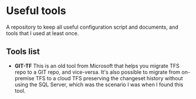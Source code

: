 # Useful tools
A repository to keep all useful configuration script and documents, and tools that I used at least once.

## Tools list
- **GIT-TF**
This is an old tool from Microsoft that helps you migrate TFS repo to a GIT repo, and vice-versa. It's also possible to migrate from on-premise TFS to a cloud TFS preserving the changeset history without using the SQL Server, which was the scenario I was when I found this tool.

